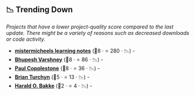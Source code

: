 ## 📉 Trending Down

_Projects that have a lower project-quality score compared to the last update. There might be a variety of reasons such as decreased downloads or code activity._

- <b><a href="https://learning-notes.mistermicheels.com/about/about/">mistermicheels learning notes</a></b> (🥈8 ·  ⭐ 280 · 📉) -  <code><img src="https://raw.githubusercontent.com/lyz-code/best-of-digital-gardens/main/.icons/programming.png" style="display:inline;" width="13" height="13"></code>
- <b><a href="https://til.bhupesh.me/">Bhupesh Varshney</a></b> (🥈8 ·  ⭐ 86 · 📉) -  <code><img src="https://raw.githubusercontent.com/lyz-code/best-of-digital-gardens/main/.icons/programming.png" style="display:inline;" width="13" height="13"></code> <code><img src="https://raw.githubusercontent.com/lyz-code/best-of-digital-gardens/main/.icons/linux.png" style="display:inline;" width="13" height="13"></code> <code><img src="https://raw.githubusercontent.com/lyz-code/best-of-digital-gardens/main/.icons/python.png" style="display:inline;" width="13" height="13"></code>
- <b><a href="https://paul.copplest.one/knowledge/">Paul Copplestone</a></b> (🥈8 ·  ⭐ 36 · 📉) -  <code><img src="https://raw.githubusercontent.com/lyz-code/best-of-digital-gardens/main/.icons/tools.png" style="display:inline;" width="13" height="13"></code> <code><img src="https://raw.githubusercontent.com/lyz-code/best-of-digital-gardens/main/.icons/science.png" style="display:inline;" width="13" height="13"></code> <code><img src="https://raw.githubusercontent.com/lyz-code/best-of-digital-gardens/main/.icons/programming.png" style="display:inline;" width="13" height="13"></code>
- <b><a href="https://wiki.brianturchyn.net">Brian Turchyn</a></b> (🥉5 ·  ⭐ 13 · 📉) -  <code><img src="https://raw.githubusercontent.com/lyz-code/best-of-digital-gardens/main/.icons/cardiogram.png" style="display:inline;" width="13" height="13"></code> <code><img src="https://raw.githubusercontent.com/lyz-code/best-of-digital-gardens/main/.icons/time-management.png" style="display:inline;" width="13" height="13"></code> <code><img src="https://raw.githubusercontent.com/lyz-code/best-of-digital-gardens/main/.icons/programming.png" style="display:inline;" width="13" height="13"></code>
- <b><a href="https://hwiki.bakke.be/">Harald O. Bakke</a></b> (🥉2 ·  ⭐ 4 · 📉) -  <code><img src="https://raw.githubusercontent.com/lyz-code/best-of-digital-gardens/main/.icons/activism.png" style="display:inline;" width="13" height="13"></code> <code><img src="https://raw.githubusercontent.com/lyz-code/best-of-digital-gardens/main/.icons/tools.png" style="display:inline;" width="13" height="13"></code> <code><img src="https://raw.githubusercontent.com/lyz-code/best-of-digital-gardens/main/.icons/time-management.png" style="display:inline;" width="13" height="13"></code>

